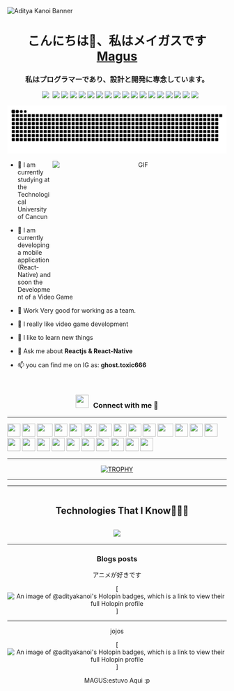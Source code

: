 ![Aditya Kanoi Banner](https://www.animenexus.net/wp-content/uploads/2014/08/Hatsune-Miku-Aqua-Eyes-7_www.FullHDWpp.com_.jpg)

<h1 align="center">こんにちは👋、私はメイガスです<a href="https://100rabhcsmc.github.io/Me.io/" target="blank">
Magus</a></h1>
<h3 align="center">私はプログラマーであり、設計と開発に専念しています。</h3>

<div align=center>
 <a href="" target="_blank"><img src="https://img.shields.io/badge/Battle.net-000?style=for-the-badge&logo=battle.net&logoColor=148EFF" alt="" /></a>
<a href="!" target="_blank"><img alt="" src="https://img.shields.io/badge/Epic%20Games-313131?style=for-the-badge&logo=Epic%20Games&logoColor=white" /></a>
<a href="" target="_blank"><img src="https://img.shields.io/badge/PlayStation-003791?style=for-the-badge&logo=playstation&logoColor=white" alt="" /></a>
<a href="" target="_blank"><img src="https://img.shields.io/badge/Riot_Games-D32936?style=for-the-badge&logo=riot-games&logoColor=white" alt="" /></a>
<a href="" target="_blank"><img  src="https://img.shields.io/badge/Xbox-107C10?style=for-the-badge&logo=xbox&logoColor=white" /></a>
<a href="" target="_blank"><img src="https://img.shields.io/badge/MariaDB-003545?style=for-the-badge&logo=mariadb&logoColor=white" alt="" /></a>
<a href="" target="_blank"><img src="https://img.shields.io/badge/MongoDB-4EA94B?style=for-the-badge&logo=mongodb&logoColor=white"  /></a>
<a href="" target="_blank"><img src="https://img.shields.io/badge/MySQL-005C84?style=for-the-badge&logo=mysql&logoColor=white"/></a>
<a href="" target="_blank"><img src="https://img.shields.io/badge/Microsoft%20SQL%20Server-CC2927?style=for-the-badge&logo=microsoft%20sql%20server&logoColor=white"/></a>
<a target="_blank"><img src="https://img.shields.io/badge/Visual_Studio-5C2D91?style=for-the-badge&logo=visual%20studio&logoColor=white"/></a>
<a target="_blank"><img src="https://img.shields.io/badge/Visual_Studio_Code-0078D4?style=for-the-badge&logo=visual%20studio%20code&logoColor=whitee"/></a>
<a target="_blank"><img src="https://img.shields.io/badge/Miro-050038?style=for-the-badge&logo=Miro&logoColor=white"/></a>
<a target="_blank"><img src="https://img.shields.io/badge/powershell-5391FE?style=for-the-badge&logo=powershell&logoColor=white"/></a>
<a target="_blank"><img src="https://img.shields.io/badge/Opera-FF1B2D?style=for-the-badge&logo=Opera&logoColor=white"/></a>
<a target="_blank"><img src="https://img.shields.io/badge/Trello-0052CC?style=for-the-badge&logo=trello&logoColor=white"/></a>
<a target="_blank"><img src="https://img.shields.io/badge/Prisma-3982CE?style=for-the-badge&logo=Prisma&logoColor=white"/></a>
<a target="_blank"><img src="https://img.shields.io/badge/Arduino-00979D?style=for-the-badge&logo=Arduino&logoColor=white"/></a>
<a target="_blank"><img src="https://img.shields.io/badge/GIT-E44C30?style=for-the-badge&logo=git&logoColor=whit"/></a>
<a target="_blank"><img src="https://img.shields.io/badge/Microsoft_Edge-0078D7?style=for-the-badge&logo=Microsoft-edge&logoColor=white"/></a>
<a target="_blank"><img src="https://img.shields.io/badge/Google_chrome-4285F4?style=for-the-badge&logo=Google-chrome&logoColor=white"/></a>
<a target="_blank"><img src="https://aleen42.github.io/badges/src/illustrator.svg"/></a>
<a target="_blank"><img src="https://img.shields.io/badge/LibreOffice-18A303?style=for-the-badge&logo=LibreOffice&logoColor=white"/></a>
<a target="_blank"><img src="https://img.shields.io/badge/Microsoft_Office-D83B01?style=for-the-badge&logo=microsoft-office&logoColor=white"/></a>
</div>

<p align = "center">
	<img src = "https://github.com/7oSkaaa/7oSkaaa/blob/output/github-contribution-grid-snake.svg?" alt = "Snake Game"/>
</p>

<a target="_blank" align="center">
  <img align="right" top="500" height="300" width="400" alt="GIF" src="https://pa1.narvii.com/6351/4e4bf1091ab8fb141ee9db56510e779486b5865e_hq.gif">
</a>

- 👾 I am currently studying at the Technological University of Cancun 

- 🌱 I am currently developing a mobile application (React-Native) and soon the Development of a Video Game

- 🤝 Work Very good for working as a team.

- 👾 I really like video game development

- 📝 I like to learn new things

- 💬 Ask me about **Reactjs & React-Native**

- 📫 you can find me on IG as: **ghost.toxic666**

<br/>
<h3 align="center" > <img src="https://media.giphy.com/media/iY8CRBdQXODJSCERIr/giphy.gif" width="30" height="30" style="margin-right: 10px;">Connect with me 🤝 </h3>

<hr>



<div>
    <img src="https://cultofthepartyparrot.com/parrots/hd/githubparrot.gif" width="30" height="30"/>
    <img src="https://cultofthepartyparrot.com/flags/hd/indiaparrot.gif" width="30" height="30"/>
    <img src="https://cultofthepartyparrot.com/parrots/asyncparrot.gif" width="36" height="30"/>
    <img src="https://cultofthepartyparrot.com/parrots/exceptionallyfastparrot.gif" width="30" height="30"/>
    <img src="https://cultofthepartyparrot.com/parrots/hd/60fpsparrot.gif" width="30" height="30"/>
    <img src="https://cultofthepartyparrot.com/parrots/hd/jumpingparrot.gif" width="30" height="30"/>
    <img src="https://cultofthepartyparrot.com/parrots/hd/opensourceparrot.gif" width="30" height="30"/>
    <img src="https://cultofthepartyparrot.com/parrots/hd/dealwithitnowparrot.gif" width="30" height="30"/>
    <img src="https://cultofthepartyparrot.com/parrots/hd/hypnoparrotlight.gif" width="30" height="30"/>
    <img src="https://cultofthepartyparrot.com/parrots/databaseparrot.gif" width="30" height="30"/>
    <img src="https://cultofthepartyparrot.com/parrots/fixparrot.gif" width="36" height="30"/>
    <img src="https://cultofthepartyparrot.com/parrots/hd/laptop_parrot.gif" width="30" height="30"/>
    <img src="https://cultofthepartyparrot.com/parrots/hd/spinningparrot.gif" width="30" height="30"/>
    <img src="https://cultofthepartyparrot.com/parrots/hd/levitationparrot.gif" width="30" height="30"/>
    <img src="https://cultofthepartyparrot.com/parrots/hd/meldparrot.gif" width="30" height="30"/>
    <img src="https://cultofthepartyparrot.com/parrots/slomoparrot.gif" width="30" height="30"/>
    <img src="https://cultofthepartyparrot.com/parrots/hd/moonwalkingparrot.gif" width="30" height="30"/>
    <img src="https://cultofthepartyparrot.com/parrots/hd/stableparrot.gif" width="30" height="30"/>
    <img src="https://cultofthepartyparrot.com/parrots/hd/scienceparrot.gif" width="30" height="30"/>
    <img src="https://cultofthepartyparrot.com/parrots/hd/pirateparrot.gif" width="30" height="30"/>
    <img src="https://cultofthepartyparrot.com/parrots/hd/footballparrot.gif" width="30" height="30"/>
    <img src="https://cultofthepartyparrot.com/parrots/hd/illuminatiparrot.gif" width="30" height="30"/>
    <img src="https://cultofthepartyparrot.com/parrots/hd/hypnoparrotdark.gif" width="30" height="30"/>
    <img src="https://cultofthepartyparrot.com/parrots/hd/mustacheparrot.gif" width="30" height="30"/>
</div>

<hr>
<p align="center">

 <div align=center>
  <a href="https://github.com/ryo-ma/github-profile-trophy" title="Go to Source">
      <img align="center" width=84% src="https://github-profile-trophy.vercel.app/?username=1010nishant&theme=radical&row=1&column=7&margin-h=15&margin-w=5&no-bg=true" alt="TROPHY" />
    </a>

</p>
<hr>
<hr>
<!--h1 without bottom border-->
<div id="user-content-toc">
  <ul align="center">
    <summary><h2 style="display: inline-block">Technologies That I Know👨🏻‍💻</h2></summary>
  </ul>
</div>
<!--tech stack icons-->
<p align="center">
  <a href="https://skillicons.dev">
    <img src="https://skillicons.dev/icons?i=git,aws,cpp,css,discord,docker,postgres,prisma,pug,dynamodb,express,figma,firebase,redis,github,html,java,js,linux,md,materialui,nginx,mongodb,mysql,nextjs,nodejs,postman,py,react,redux,tailwind,ts,vscode,kubernetes&perline=14" />
  </a>
</p>

<hr>

### Blogs posts

<!-- BLOG-POST-LIST:START -->

アニメが好きです

[![An image of @adityakanoi's Holopin badges, which is a link to view their full Holopin profile](https://steamuserimages-a.akamaihd.net/ugc/850479378285397060/698A0918D1C6B07556FAC18D379CC2606568C783/?imw=5000&imh=5000&ima=fit&impolicy=Letterbox&imcolor=%23000000&letterbox=false)]

<!-- BLOG-POST-LIST:END -->

---
jojos

[![An image of @adityakanoi's Holopin badges, which is a link to view their full Holopin profile](https://static.wikia.nocookie.net/d3fb3bfa-be1a-4592-8b30-32f2cf033ab9/scale-to-width/755)]


MAGUS:estuvo Aqui :p

